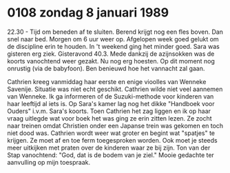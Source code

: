 # 0108 zondag 8 januari 1989
22.30 - Tijd om beneden af te sluiten. Berend krijgt nog een fles boven. Dan snel naar bed. Morgen om 6 uur weer op. Afgelopen week goed gelukt om de discipline erin te houden. In 't weekend ging het minder goed. Sara was gisteren erg ziek. Gisteravond 40.3. Mede dankzij de azijnsokken was de koorts vanochtend weer gezakt. Nu nog erg hoesten. Op dit moment nog onrustig (via de babyfoon). Ben benieuwd hoe het vannacht zal gaan. 

Cathrien kreeg vanmiddag haar eerste en enige vioolles van Wenneke Savenije. Situatie was niet echt geschikt. Cathrien wilde niet veel aannemen van Wenneke. Ik ga informeren of de Suzuki-methode voor kinderen van haar leeftijd al iets is. Op Sara's kamer lag nog het dikke "Handboek voor Ouders" i.v.m. Sara's koorts. Toen Cathrien het zag liggen en ik op haar vraag uitlegde wat voor boek het was ging ze erin zitten lezen. Ze zocht naar treinen omdat Christien onder een Japanse trein was gekomen en toch niet dood was. Cathrien wordt weer wat groter en begint wat "spatjes" te krijgen. Ze moet af en toe ferm toegesproken worden. Ook moet je steeds meer uitkijken met praten over de kinderen waar ze bij zijn. Ton van der Stap vanochtend: "God, dat is de bodem van je ziel." Mooie gedachte ter aanvulling op mijn toespraak.